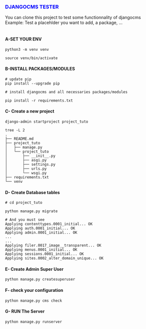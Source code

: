 <h3 style="color:BLUE">DJANGOCMS TESTER</h3>

<span>You can clone this project to test some functionnality of djangocms</span>
<br/>
<span>Example: Test a placehlder you want to add, a package, ...</span>
<br/><br/>


<h4>A-SET YOUR ENV</h4>

```
python3 -m venv venv
```
```
source venv/bin/activate
```

<h4>B-INSTALL PACKAGES/MODULES</h4>

```
# update pip
pip install --upgrade pip
```
```
# install djangocms and all necessaries packages/modules

pip install -r requirements.txt
```
<h4>C- Create a new project</h4>

```
django-admin startproject project_tuto
```

```
tree -L 2
.
├── README.md
├── project_tuto
│   ├── manage.py
│   └── project_tuto
│       ├── __init__.py
│       ├── asgi.py
│       ├── settings.py
│       ├── urls.py
│       └── wsgi.py
├── requirements.txt
└── venv

```

<h4>D- Create Database tables</h4>

```
# cd project_tuto

python manage.py migrate
```

```
# And you must see
Applying contenttypes.0001_initial... OK
Applying auth.0001_initial... OK
Applying admin.0001_initial... OK
...
...
Applying filer.0017_image__transparent... OK
Applying menus.0001_initial... OK
Applying sessions.0001_initial... OK
Applying sites.0002_alter_domain_unique... OK
```

<h4>E- Create Admin Super User</h4>

```
python manage.py createsuperuser
```

<h4>F-  check your configuration</h4>

```
python manage.py cms check
```

<h4>G-  RUN The Server</h4>

```
python manage.py runserver
```




